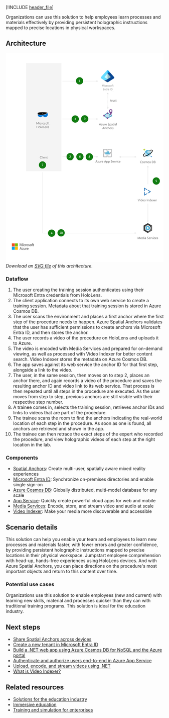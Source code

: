 [!INCLUDE [header_file](../../../includes/sol-idea-header.md)]

Organizations can use this solution to help employees learn processes and materials effectively by providing persistent holographic instructions mapped to precise locations in physical workspaces.

## Architecture

![Architecture diagram shows using Microsoft Entra ID to authenticate with Microsoft Hololens.](../media/training-and-procedural-guidance-powered-by-mixed-reality.png)
*Download an [SVG file](../media/training-and-procedural-guidance-powered-by-mixed-reality.svg) of this architecture.*

### Dataflow

1. The user creating the training session authenticates using their Microsoft Entra credentials from HoloLens.
1. The client application connects to its own web service to create a training session. Metadata about that training session is stored in Azure Cosmos DB.
1. The user scans the environment and places a first anchor where the first step of the procedure needs to happen. Azure Spatial Anchors validates that the user has sufficient permissions to create anchors via Microsoft Entra ID, and then stores the anchor.
1. The user records a video of the procedure on HoloLens and uploads it to Azure.
1. The video is encoded with Media Services and prepared for on-demand viewing, as well as processed with Video Indexer for better content search. Video Indexer stores the metadata on Azure Cosmos DB.
1. The app saves against its web service the anchor ID for that first step, alongside a link to the video.
1. The user, in the same session, then moves on to step 2, places an anchor there, and again records a video of the procedure and saves the resulting anchor ID and video link to its web service. That process is then repeated until all steps in the procedure are executed. As the user moves from step to step, previous anchors are still visible with their respective step number.
1. A trainee comes in, selects the training session, retrieves anchor IDs and links to videos that are part of the procedure.
1. The trainee scans the room to find the anchors indicating the real-world location of each step in the procedure. As soon as one is found, all anchors are retrieved and shown in the app.
1. The trainee can then retrace the exact steps of the expert who recorded the procedure, and view holographic videos of each step at the right location in the lab.

### Components

* [Spatial Anchors](https://azure.microsoft.com/services/spatial-anchors): Create multi-user, spatially aware mixed reality experiences
* [Microsoft Entra ID](https://azure.microsoft.com/services/active-directory): Synchronize on-premises directories and enable single sign-on
* [Azure Cosmos DB](https://azure.microsoft.com/services/cosmos-db): Globally distributed, multi-model database for any scale
* [App Service](/azure/well-architected/service-guides/app-service-web-apps): Quickly create powerful cloud apps for web and mobile
* [Media Services](https://azure.microsoft.com/services/media-services): Encode, store, and stream video and audio at scale
* [Video Indexer](https://azure.microsoft.com/en-us/products/ai-video-indexer/): Make your media more discoverable and accessible

## Scenario details

This solution can help you enable your team and employees to learn new processes and materials faster, with fewer errors and greater confidence, by providing persistent holographic instructions mapped to precise locations in their physical workspace. Jumpstart employee comprehension with head-up, hands-free experiences using HoloLens devices. And with Azure Spatial Anchors, you can place directions on the procedure's most important objects and return to this content over time.

### Potential use cases

Organizations use this solution to enable employees (new and current) with learning new skills, material and processes quicker than they can with traditional training programs. This solution is ideal for the education industry.

## Next steps

* [Share Spatial Anchors across devices](/azure/spatial-anchors/tutorials/tutorial-share-anchors-across-devices)
* [Create a new tenant in Microsoft Entra ID](/azure/active-directory/fundamentals/active-directory-access-create-new-tenant)
* [Build a .NET web app using Azure Cosmos DB for NoSQL and the Azure portal](/azure/cosmos-db)
* [Authenticate and authorize users end-to-end in Azure App Service](/azure/app-service/app-service-web-tutorial-auth-aad)
* [Upload, encode, and stream videos using .NET](/azure/media-services/latest/samples-overview)
* [What is Video Indexer?](/azure/azure-video-indexer/video-indexer-overview)

## Related resources

- [Solutions for the education industry](../../industries/education.md)
- [Immersive education](/windows/mixed-reality/enthusiast-guide/immersive-education)
- [Training and simulation for enterprises](/windows/mixed-reality/enthusiast-guide/training-simulation)
